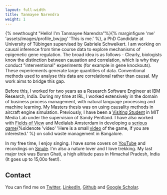 ```yaml
---
layout: full-width
title: Tanmayee Narendra
weight: 1
---
```

{% newthought "Hello! I'm Tanmayee Narendra"%}{% marginfigure 'me' 'assets/images/profile_bw.jpg' 'This is me.' %}, a PhD Candidate at University of Tübingen supervised by Gabriele Schweikert. I am working on causal inference from time course data to explore mechanisms of epigenetic gene regulation. The broad idea is as follows - Clearly, biologists know the distinction between causation and correlation, which is why they conduct "interventional" experiments (for example in gene knockouts). These experiements generate large quantities of data. Conventional methods used to analyse this data are correlational rather than causal. My work aims to bridge this gap.  

Before this, I worked for two years as a Research Software Engineer at IBM Research, India. During my time at IRL, I worked extensively in the domain of business process management, with natural language processing and machine learning. My Masters thesis was on using causality methods in aircraft engine simulation. Previously, I have been a [Visiting Student](https://www.media.mit.edu/people/tanmayee/overview/) in MIT Media Lab under the supervision of Sandy Pentland. I have also worked with [Fields of View](http://fieldsofview.in/about/alumni/) and Medialab Amsterdam in developing a [serious game](http://fieldsofview.in/projects/rubbish/){%sidenote 'video' 'Here is a small [video](https://www.youtube.com/watch?v=rhKCXakQbIk) of the game, if you are interested.' %} on solid waste management in Bangalore.

In my free time, I enjoy singing. I have some covers on [YouTube](https://www.youtube.com/watch?v=A1n0NKEndfs&list=PLqcR77bpV0rQlXiWEpXeDXIgAzivEEm11) and recordings on [Smule](https://www.smule.com/triptoes). I'm also a nature lover and I love trekking. My last major trek was Buran Ghati, a high altitude pass in Himachal Pradesh, India (It goes up to 15,00o feet!).

## Contact
You can find me on [Twitter](https://twitter.com/tanmayee_n), [LinkedIn](https://www.linkedin.com/in/tanmayeenarendra/), [Github](http://github.com/ntanmayee) and [Google Scholar](https://scholar.google.com/citations?user=1j8wLtMAAAAJ&hl=en).
